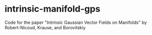 # intrinsic-manifold-gps
Code for the paper "Intrinsic Gaussian Vector Fields on Manifolds" by Robert-Nicoud, Krause, and Borovitskiy
